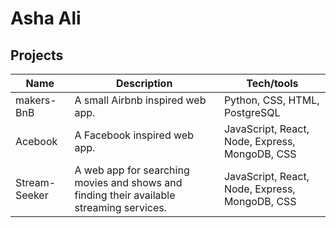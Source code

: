 # Asha Ali

## Projects

| Name                         | Description       | Tech/tools        |
| ---------------------------- | ----------------- | ----------------- |
|makers-BnB             | A small Airbnb inspired web app.  | Python, CSS, HTML, PostgreSQL |
| Acebook    |   A Facebook inspired web app.| JavaScript, React, Node, Express, MongoDB, CSS |
|Stream-Seeker   |  A web app for searching movies and shows and finding their available streaming services. |  JavaScript, React, Node, Express, MongoDB, CSS |



